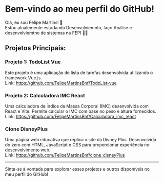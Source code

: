 # Bem-vindo ao meu perfil do GitHub!

Olá, eu sou Felipe Martins! 👋  
Estou atualemente estudando Desenvolviemnto, faço Análise e desenvolviemtno de sistemas na FEPI 👨‍💻

## Projetos Principais:

### Projeto 1: TodoList Vue
Este projeto é uma aplicação de lista de tarefas desenvolvida utilizando o framework Vue.js.  
Link: https://github.com/FelipeMartinsBnf/TodoList-vue

### Projeto 2: Calculadora IMC React
Uma calculadora de Índice de Massa Corporal (IMC) desenvolvida com React e Vite. Permite calcular o IMC com base no peso e altura fornecidos.  
Link: https://github.com/FelipeMartinsBnf/Calculadora_imc_react

### Clone DisneyPlus
Uma página web educativa que replica o site da Disney Plus. Desenvolvida do zero com HTML, JavaScript e CSS para proporcionar experiência no desenvolvimento web.  
Link: https://github.com/FelipeMartinsBnf/clone_disneyPlus

---

Sinta-se à vontade para explorar esses projetos e outros disponíveis no meu perfil do GitHub!


